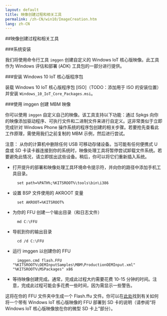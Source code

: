 ```yaml
---
layout: default
title: 映像创建过程和相关工具
permalink: /zh-CN/win10/ImageCreation.htm
lang: zh-CN
---
```


##映像创建过程和相关工具

###系统安装

我们将使用命令行工具 `imggen` 创建自定义的 Windows IoT 核心版映像。此工具作为 Windows 评估和部署 \(ADK\) 工具包的一部分进行提供。

###安装 Windows 10 IoT 核心版程序包

装载 Windows 10 IoT 核心版程序包 \[ISO\]（TODO：添加用于 ISO 的安装位置）并安装 `Windows_10_IoT_Core_Packages.msi`。

###使用 imggen 创建 MBM 映像

你可以使用 `imggen` 自定义自己的映像。该工具支持以下功能：通过 Spkgs 向你的映像添加驱动程序、可执行文件和二进制文件来进行自定义。这非常类似于立即完成针对 Windows Phone 操作系统的程序包创建的相关步骤。若要抢先查看此工作原理，需使用我们之前复制的 MBM 示例，然后进行尝试。

注意： 从你的计算机中删除任何 USB 可移动存储设备。当可能有任何便携式 U 盘或 SD 卡读卡器连接到你的系统时，映像处理工具将暂停尝试卸载文件系统。若要避免此情况，请立即拔出这些设备。稍后，你可以将它们重新插入系统。

* 打开提升的部署和映像处理工具环境命令提示符，并向你的路径中添加手机工具目录。

        set path=%PATH%;%KITSROOT%\tools\bin\i386

* 设置 BSP 文件使用的 AKROOT 变量

        set AKROOT=%KITSROOT%

* 为你的 FFU 创建一个输出目录（和日志文件）

        md C:\FFU

* 导航到你的输出目录

        cd /d C:\FFU

* 运行 imggen 以创建你的 FFU

        imggen.cmd flash.FFU "%KITSROOT%\OEMInputSamples\MBM\ProductionOEMInput.xml" "%KITSROOT%\MSPackages" x86

* 等待映像创建完成。通常，完成此过程大约需要花费 10-15 分钟的时间。注意，完成此过程可能会多花费一些时间，因为需显示一些警告。

这将在你的 FFU 文件夹中生成一个 Flash.ffu 文件。你可以在[此处]({{site.baseurl}}/{{page.lang}}/GetStarted.htm)找到有关如何将一个带有 Windows IoT 核心版映像的 FFU 部署到 SD 卡的说明（请参阅“将 Windows IoT 核心版映像放在你的微型 SD 卡上”部分）。
